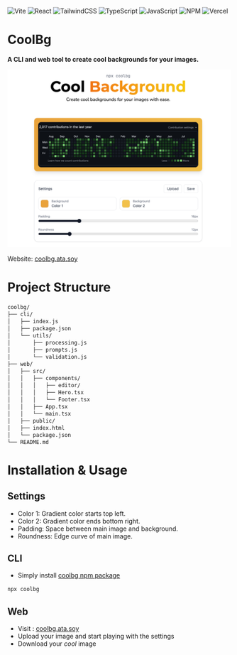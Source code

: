 ![Vite](https://img.shields.io/badge/vite-%23646CFF.svg?style=for-the-badge&logo=vite&logoColor=white)
![React](https://img.shields.io/badge/react-%2320232a.svg?style=for-the-badge&logo=react&logoColor=%2361DAFB)
![TailwindCSS](https://img.shields.io/badge/tailwindcss-%2338B2AC.svg?style=for-the-badge&logo=tailwind-css&logoColor=white)
![TypeScript](https://img.shields.io/badge/typescript-%23007ACC.svg?style=for-the-badge&logo=typescript&logoColor=white)
![JavaScript](https://img.shields.io/badge/javascript-%23323330.svg?style=for-the-badge&logo=javascript&logoColor=%23F7DF1E)
![NPM](https://img.shields.io/badge/NPM-%23CB3837.svg?style=for-the-badge&logo=npm&logoColor=white)
![Vercel](https://img.shields.io/badge/vercel-%23000000.svg?style=for-the-badge&logo=vercel&logoColor=white)

# CoolBg

**A CLI and web tool to create cool backgrounds for your images.**

![CoolBg Preview](https://github.com/atasoya/coolbg/raw/main/preview.png)

Website: [coolbg.ata.soy](https://coolbg.ata.soy)

# Project Structure

```
coolbg/
├── cli/
│   ├── index.js
│   ├── package.json
│   └── utils/
│       ├── processing.js
│       ├── prompts.js
│       └── validation.js
├── web/
│   ├── src/
│   │   ├── components/
│   │   │   ├── editor/
│   │   │   ├── Hero.tsx
│   │   │   └── Footer.tsx
│   │   ├── App.tsx
│   │   └── main.tsx
│   ├── public/
│   ├── index.html
│   └── package.json
└── README.md
```

# Installation & Usage

## Settings

- Color 1: Gradient color starts top left.
- Color 2: Gradient color ends bottom right.
- Padding: Space between main image and background.
- Roundness: Edge curve of main image.

## CLI

- Simply install [coolbg npm package](https://www.npmjs.com/package/coolbg)

```bash
npx coolbg
```

## Web

- Visit : [coolbg.ata.soy](https://coolbg.ata.soy)
- Upload your image and start playing with the settings
- Download your _cool_ image
